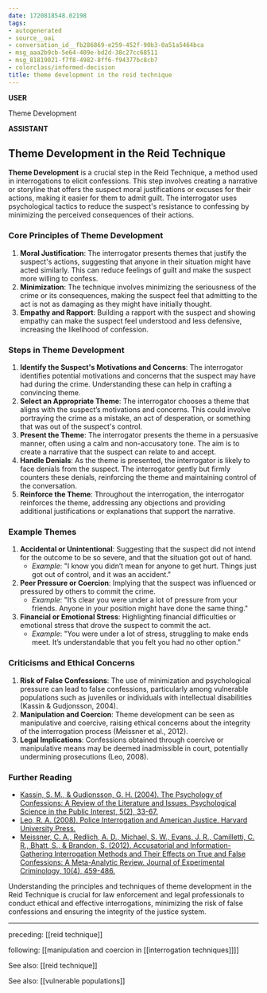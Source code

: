 ```yaml
---
date: 1720818548.02198
tags:
- autogenerated
- source__oai
- conversation_id__fb286869-e259-452f-90b3-0a51a5464bca
- msg_aaa2b9cb-5e64-409e-bd2d-38c27cc68511
- msg_81819021-f7f8-4982-8ff6-f94377bc8cb7
- colorclass/informed-decision
title: theme development in the reid technique
---
```


**USER**

Theme Development


**ASSISTANT**

## Theme Development in the Reid Technique

**Theme Development** is a crucial step in the Reid Technique, a method used in interrogations to elicit confessions. This step involves creating a narrative or storyline that offers the suspect moral justifications or excuses for their actions, making it easier for them to admit guilt. The interrogator uses psychological tactics to reduce the suspect's resistance to confessing by minimizing the perceived consequences of their actions.

### Core Principles of Theme Development

1. **Moral Justification**: The interrogator presents themes that justify the suspect's actions, suggesting that anyone in their situation might have acted similarly. This can reduce feelings of guilt and make the suspect more willing to confess.
2. **Minimization**: The technique involves minimizing the seriousness of the crime or its consequences, making the suspect feel that admitting to the act is not as damaging as they might have initially thought.
3. **Empathy and Rapport**: Building a rapport with the suspect and showing empathy can make the suspect feel understood and less defensive, increasing the likelihood of confession.

### Steps in Theme Development

1. **Identify the Suspect's Motivations and Concerns**: The interrogator identifies potential motivations and concerns that the suspect may have had during the crime. Understanding these can help in crafting a convincing theme.
2. **Select an Appropriate Theme**: The interrogator chooses a theme that aligns with the suspect’s motivations and concerns. This could involve portraying the crime as a mistake, an act of desperation, or something that was out of the suspect's control.
3. **Present the Theme**: The interrogator presents the theme in a persuasive manner, often using a calm and non-accusatory tone. The aim is to create a narrative that the suspect can relate to and accept.
4. **Handle Denials**: As the theme is presented, the interrogator is likely to face denials from the suspect. The interrogator gently but firmly counters these denials, reinforcing the theme and maintaining control of the conversation.
5. **Reinforce the Theme**: Throughout the interrogation, the interrogator reinforces the theme, addressing any objections and providing additional justifications or explanations that support the narrative.

### Example Themes

1. **Accidental or Unintentional**: Suggesting that the suspect did not intend for the outcome to be so severe, and that the situation got out of hand.
   - *Example*: "I know you didn’t mean for anyone to get hurt. Things just got out of control, and it was an accident."
2. **Peer Pressure or Coercion**: Implying that the suspect was influenced or pressured by others to commit the crime.
   - *Example*: "It’s clear you were under a lot of pressure from your friends. Anyone in your position might have done the same thing."
3. **Financial or Emotional Stress**: Highlighting financial difficulties or emotional stress that drove the suspect to commit the act.
   - *Example*: "You were under a lot of stress, struggling to make ends meet. It’s understandable that you felt you had no other option."

### Criticisms and Ethical Concerns

1. **Risk of False Confessions**: The use of minimization and psychological pressure can lead to false confessions, particularly among vulnerable populations such as juveniles or individuals with intellectual disabilities (Kassin & Gudjonsson, 2004).
2. **Manipulation and Coercion**: Theme development can be seen as manipulative and coercive, raising ethical concerns about the integrity of the interrogation process (Meissner et al., 2012).
3. **Legal Implications**: Confessions obtained through coercive or manipulative means may be deemed inadmissible in court, potentially undermining prosecutions (Leo, 2008).

### Further Reading

- [Kassin, S. M., & Gudjonsson, G. H. (2004). The Psychology of Confessions: A Review of the Literature and Issues. Psychological Science in the Public Interest, 5(2), 33-67.](https://journals.sagepub.com/doi/10.1111/j.1529-1006.2004.00016.x)
- [Leo, R. A. (2008). Police Interrogation and American Justice. Harvard University Press.](https://www.hup.harvard.edu/catalog.php?isbn=9780674035317)
- [Meissner, C. A., Redlich, A. D., Michael, S. W., Evans, J. R., Camilletti, C. R., Bhatt, S., & Brandon, S. (2012). Accusatorial and Information-Gathering Interrogation Methods and Their Effects on True and False Confessions: A Meta-Analytic Review. Journal of Experimental Criminology, 10(4), 459-486.](https://link.springer.com/article/10.1007/s11292-014-9207-6)

Understanding the principles and techniques of theme development in the Reid Technique is crucial for law enforcement and legal professionals to conduct ethical and effective interrogations, minimizing the risk of false confessions and ensuring the integrity of the justice system.


---

preceding: [[reid technique]]  


following: [[manipulation and coercion in [[interrogation techniques]]]]

See also: [[reid technique]]


See also: [[vulnerable populations]]
